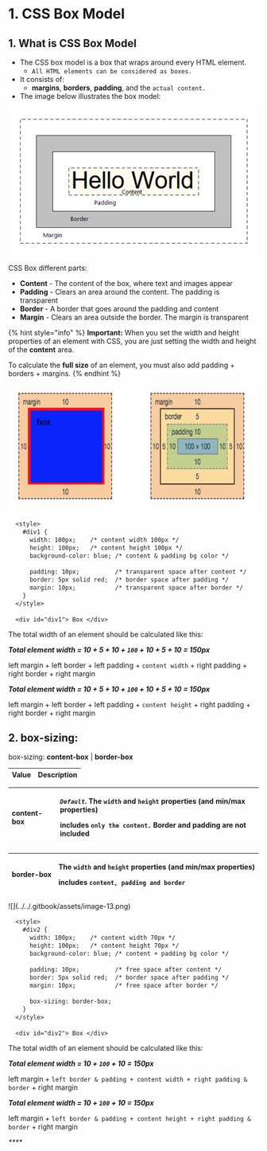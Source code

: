 # 1. CSS Box Model

## 1. What is CSS Box Model

* The CSS box model is a box that wraps around every HTML element. 
  * `All HTML elements can be considered as boxes.` 
* It consists of: 
  * **margins**, **borders**, **padding**, and the `actual content.` 
* The image below illustrates the box model:

![](../../.gitbook/assets/image-41.png)

CSS Box different parts:

* **Content** - The content of the box, where text and images appear
* **Padding** - Clears an area around the content. The padding is transparent
* **Border** - A border that goes around the padding and content
* **Margin** - Clears an area outside the border. The margin is transparent

{% hint style="info" %}
**Important:** When you set the width and height properties of an element with CSS, you are just setting the width and height of the **content** area.

To calculate the **full size** of an element, you must also add padding + borders + margins.
{% endhint %}

![](../../.gitbook/assets/image-88.png)

```markup
  <style>  
    #div1 {
      width: 100px;    /* content width 100px */
      height: 100px;   /* content height 100px */
      background-color: blue; /* content & padding bg color */

      padding: 10px;          /* transparent space after content */
      border: 5px solid red;  /* border space after padding */
      margin: 10px;           /* transparent space after border */
    }
  </style>

  <div id="div1"> Box </div>
```

The total width of an element should be calculated like this:

_**Total element width = 10 + 5 + 10 + `100` + 10 + 5 + 10 = 150px**_

left margin + left border + left padding + `content width` + right padding + right border + right margin

_**Total element width = 10 + 5 + 10 + `100` + 10 + 5 + 10 = 150px**_

left margin + left border + left padding + `content height` + right padding + right border + right margin

## 2. box-sizing:

box-sizing: **content-box** \| **border-box**

| Value | Description |
| :--- | :--- |


<table>
  <thead>
    <tr>
      <th style="text-align:left"><b>content-box</b>
      </th>
      <th style="text-align:left">
        <p><em><b><code>Default</code></b></em>. The <code>width</code> and <code>height</code> properties
          (and min/max properties)</p>
        <p> <b>includes</b>  <code>only the content.</code> Border and padding are not
          included</p>
      </th>
    </tr>
  </thead>
  <tbody></tbody>
</table><table>
  <thead>
    <tr>
      <th style="text-align:left"><b>border-box</b>
      </th>
      <th style="text-align:left">
        <p>The <code>width</code> and <code>height</code> properties (and min/max properties)</p>
        <p> <b>includes</b>  <code>content, padding and border</code>
        </p>
      </th>
    </tr>
  </thead>
  <tbody></tbody>
</table>![](../../.gitbook/assets/image-13.png)

```markup
  <style>  
    #div2 {
      width: 100px;    /* content width 70px */
      height: 100px;   /* content height 70px */
      background-color: blue; /* content + padding bg color */

      padding: 10px;          /* free space after content */
      border: 5px solid red;  /* border space after padding */
      margin: 10px;           /* free space after border */

      box-sizing: border-box;        
    }
  </style>

  <div id="div2"> Box </div>
```

The total width of an element should be calculated like this:

_**Total element width = 10 + `100` + 10 = 150px**_

left margin + `left border & padding + content width + right padding & border` + right margin

_**Total element width = 10 + `100` + 10 = 150px**_

left margin + `left border & padding + content height + right padding & border` + right margin

_\*\*\*\*_

